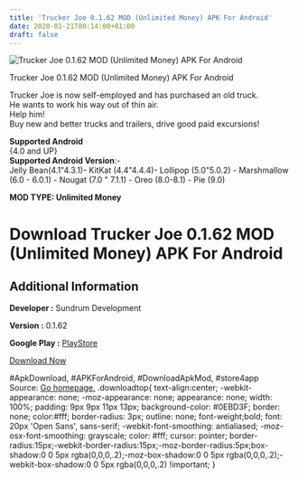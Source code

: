 ```yaml
---
title: 'Trucker Joe 0.1.62 MOD (Unlimited Money) APK For Android'
date: 2020-01-21T00:14:00+01:00
draft: false
---
```


![Trucker Joe 0.1.62 MOD (Unlimited Money) APK For Android](https://i0.wp.com/apkhome.net/wp-content/uploads/2020/01/Trucker-Joe-0.1.62-MOD-Unlimited-Money.png "Trucker Joe 0.1.62 MOD (Unlimited Money) APK For Android")

  

Trucker Joe 0.1.62 MOD (Unlimited Money) APK For Android

Trucker Joe is now self-employed and has purchased an old truck.  
He wants to work his way out of thin air.  
Help him!  
Buy new and better trucks and trailers, drive good paid excursions!

**Supported Android**  
{4.0 and UP}  
**Supported Android Version**:-  
Jelly Bean(4.1"4.3.1)- KitKat (4.4"4.4.4)- Lollipop (5.0"5.0.2) - Marshmallow (6.0 - 6.0.1) - Nougat (7.0 " 7.1.1) - Oreo (8.0-8.1) - Pie (9.0)

**MOD TYPE: Unlimited Money**

Download Trucker Joe 0.1.62 MOD (Unlimited Money) APK For Android
=================================================================

Additional Information
----------------------

**Developer :** Sundrum Development

**Version :** 0.1.62

**Google Play :** [PlayStore](https://play.google.com/store/apps/details?id=de.sundrumdevelopment.truckerjoe)

  

[Download Now](https://store4app.co/post/trucker-joe-0-1-62-mod-unlimited-money-apk-for-android_1579548223)

  
#ApkDownload, #APKForAndroid, #DownloadApkMod, #store4app  
Source: [Go homepage.](https://store4app.co/post/trucker-joe-0-1-62-mod-unlimited-money-apk-for-android_1579548223) .downloadtop{ text-align:center; -webkit-appearance: none; -moz-appearance: none; appearance: none; width: 100%; padding: 9px 9px 11px 13px; background-color: #0EBD3F; border: none; color:#fff; border-radius: 3px; outline: none; font-weight;bold; font: 20px 'Open Sans', sans-serif; -webkit-font-smoothing: antialiased; -moz-osx-font-smoothing: grayscale; color: #fff; cursor: pointer; border-radius:15px;-webkit-border-radius:15px;-moz-border-radius:5px;box-shadow:0 0 5px rgba(0,0,0,.2);-moz-box-shadow:0 0 5px rgba(0,0,0,.2);-webkit-box-shadow:0 0 5px rgba(0,0,0,.2) !important; }